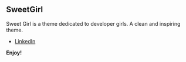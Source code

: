 ## SweetGirl
Sweet Girl is a theme dedicated to developer girls. A clean and inspiring theme.


* [LinkedIn](https://www.linkedin.com/in/diogo-felipe/)

**Enjoy!**
